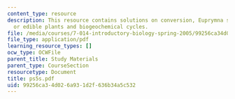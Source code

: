 ```yaml
---
content_type: resource
description: This resource contains solutions on conversion, Euprymna scolopes, trees
  or edible plants and biogeochemical cycles.
file: /media/courses/7-014-introductory-biology-spring-2005/99256ca34d026a931d2f636b34a5c532_ps5s.pdf
file_type: application/pdf
learning_resource_types: []
ocw_type: OCWFile
parent_title: Study Materials
parent_type: CourseSection
resourcetype: Document
title: ps5s.pdf
uid: 99256ca3-4d02-6a93-1d2f-636b34a5c532
---
```

